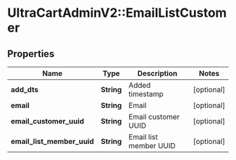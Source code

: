 # UltraCartAdminV2::EmailListCustomer

## Properties
Name | Type | Description | Notes
------------ | ------------- | ------------- | -------------
**add_dts** | **String** | Added timestamp | [optional] 
**email** | **String** | Email | [optional] 
**email_customer_uuid** | **String** | Email customer UUID | [optional] 
**email_list_member_uuid** | **String** | Email list member UUID | [optional] 



